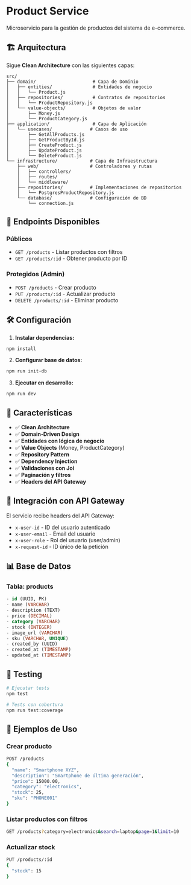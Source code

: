 # Product Service

Microservicio para la gestión de productos del sistema de e-commerce.

## 🏗️ Arquitectura

Sigue **Clean Architecture** con las siguientes capas:

```
src/
├── domain/                     # Capa de Dominio
│   ├── entities/               # Entidades de negocio
│   │   └── Product.js
│   ├── repositories/           # Contratos de repositorios
│   │   └── ProductRepository.js
│   └── value-objects/          # Objetos de valor
│       ├── Money.js
│       └── ProductCategory.js
├── application/                # Capa de Aplicación
│   └── usecases/              # Casos de uso
│       ├── GetAllProducts.js
│       ├── GetProductById.js
│       ├── CreateProduct.js
│       ├── UpdateProduct.js
│       └── DeleteProduct.js
└── infrastructure/            # Capa de Infraestructura
    ├── web/                   # Controladores y rutas
    │   ├── controllers/
    │   ├── routes/
    │   └── middleware/
    ├── repositories/          # Implementaciones de repositorios
    │   └── PostgresProductRepository.js
    └── database/              # Configuración de BD
        └── connection.js
```

## 🚀 Endpoints Disponibles

### Públicos
- `GET /products` - Listar productos con filtros
- `GET /products/:id` - Obtener producto por ID

### Protegidos (Admin)
- `POST /products` - Crear producto
- `PUT /products/:id` - Actualizar producto
- `DELETE /products/:id` - Eliminar producto

## 🛠️ Configuración

1. **Instalar dependencias:**
```bash
npm install
```

2. **Configurar base de datos:**
```bash
npm run init-db
```

3. **Ejecutar en desarrollo:**
```bash
npm run dev
```

## 🎯 Características

- ✅ **Clean Architecture**
- ✅ **Domain-Driven Design**
- ✅ **Entidades con lógica de negocio**
- ✅ **Value Objects** (Money, ProductCategory)
- ✅ **Repository Pattern**
- ✅ **Dependency Injection**
- ✅ **Validaciones con Joi**
- ✅ **Paginación y filtros**
- ✅ **Headers del API Gateway**

## 🔌 Integración con API Gateway

El servicio recibe headers del API Gateway:
- `x-user-id` - ID del usuario autenticado
- `x-user-email` - Email del usuario
- `x-user-role` - Rol del usuario (user/admin)
- `x-request-id` - ID único de la petición

## 📊 Base de Datos

### Tabla: products
```sql
- id (UUID, PK)
- name (VARCHAR)
- description (TEXT)
- price (DECIMAL)
- category (VARCHAR)
- stock (INTEGER)
- image_url (VARCHAR)
- sku (VARCHAR, UNIQUE)
- created_by (UUID)
- created_at (TIMESTAMP)
- updated_at (TIMESTAMP)
```

## 🧪 Testing

```bash
# Ejecutar tests
npm test

# Tests con cobertura
npm run test:coverage
```

## 📝 Ejemplos de Uso

### Crear producto
```bash
POST /products
{
  "name": "Smartphone XYZ",
  "description": "Smartphone de última generación",
  "price": 15000.00,
  "category": "electronics",
  "stock": 25,
  "sku": "PHONE001"
}
```

### Listar productos con filtros
```bash
GET /products?category=electronics&search=laptop&page=1&limit=10
```

### Actualizar stock
```bash
PUT /products/:id
{
  "stock": 15
}